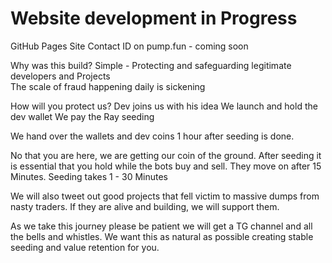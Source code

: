 # Website development in Progress
GitHub Pages Site
Contact ID on pump.fun - coming soon

Why was this build?
Simple - Protecting and safeguarding legitimate developers and Projects  
The scale of fraud happening daily is sickening

How will you protect us?
Dev joins us with his idea
We launch and hold the dev wallet
We pay the Ray seeding

We hand over the wallets and dev coins 1 hour after seeding is done.

No that you are here, we are getting our coin of the ground.
After seeding it is essential that you hold while the bots buy and sell. They move on after 15 Minutes.
Seeding takes 1 - 30 Minutes 

We will also tweet out good projects that fell victim to massive dumps from nasty traders. If they are alive and building, we will support them.

As we take this journey please be patient we will get a TG channel and all the bells and whistles.
We want this as natural as possible creating stable seeding and value retention for you.
